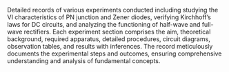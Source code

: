 Detailed records of various experiments conducted including studying the VI characteristics of PN junction and Zener diodes, verifying Kirchhoff’s laws for DC circuits, and analyzing the functioning of half-wave and full-wave rectifiers. Each experiment section comprises the aim, theoretical background, required apparatus, detailed procedures, circuit diagrams, observation tables, and results with inferences. The record meticulously documents the experimental steps and outcomes, ensuring comprehensive understanding and analysis of fundamental concepts.
